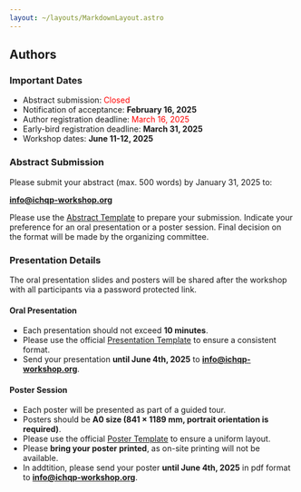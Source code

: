 ```yaml
---
layout: ~/layouts/MarkdownLayout.astro
---
```


## Authors

### Important Dates

- Abstract submission: <span style="color:red;">Closed</span>
- Notification of acceptance: **February 16, 2025**
- Author registration deadline: <span style="color:red;">March 16, 2025</span>
- Early-bird registration deadline: **March 31, 2025**
- Workshop dates: **June 11-12, 2025**

### Abstract Submission

Please submit your abstract (max. 500 words) by January 31, 2025 to:

**info@ichqp-workshop.org**

Please use the [Abstract Template](/documents/abstract-template.docx) to prepare your submission.
Indicate your preference for an oral presentation or a poster session.
Final decision on the format will be made by the organizing committee.

### Presentation Details

The oral presentation slides and posters will be shared after the workshop with all participants via a password protected link.

<!-- To share your work more broadly, we offer you the opportunity to upload your slides or poster to our website without extra cost. -->

#### Oral Presentation

- Each presentation should not exceed **10 minutes**.
- Please use the official [Presentation Template](/documents/presentation-template.pptx) to ensure a consistent format.
- Send your presentation **until June 4th, 2025** to **info@ichqp-workshop.org**.

#### Poster Session

- Each poster will be presented as part of a guided tour.
- Posters should be **A0 size (841 × 1189 mm, portrait orientation is required)**.
- Please use the official [Poster Template](/documents/poster-template.pptx) to ensure a uniform layout.
- Please **bring your poster printed**, as on-site printing will not be available.
- In addtition, please send your poster **until June 4th, 2025** in pdf format to **info@ichqp-workshop.org**.

